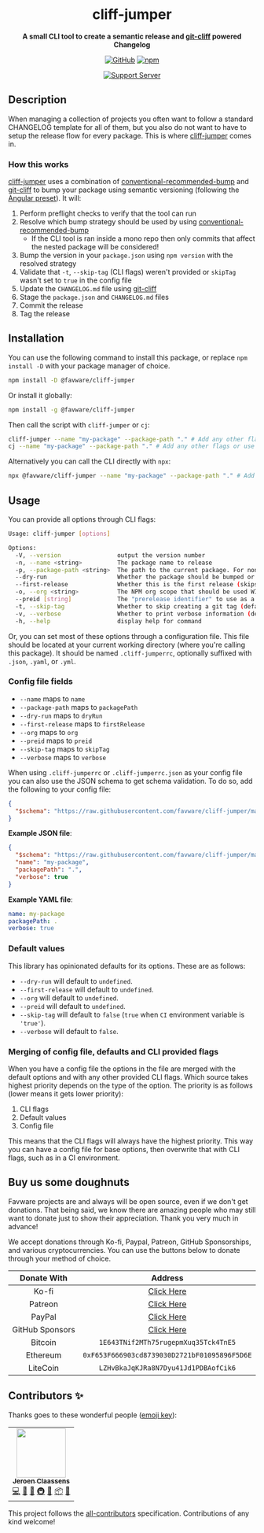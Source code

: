 <div align="center">

# cliff-jumper

**A small CLI tool to create a semantic release and [git-cliff] powered
Changelog**

[![GitHub](https://img.shields.io/github/license/favware/cliff-jumper)](https://github.com/favware/cliff-jumper/blob/main/LICENSE)
[![npm](https://img.shields.io/npm/v/@favware/cliff-jumper?color=crimson&logo=npm)](https://www.npmjs.com/package/@favware/cliff-jumper)

[![Support Server](https://discord.com/api/guilds/512303595966824458/embed.png?style=banner2)](https://join.favware.tech)

</div>

## Description

When managing a collection of projects you often want to follow a standard
CHANGELOG template for all of them, but you also do not want to have to setup
the release flow for every package. This is where [cliff-jumper] comes in.

### How this works

[cliff-jumper] uses a combination of [conventional-recommended-bump] and
[git-cliff] to bump your package using semantic versioning (following the
[Angular preset][angular-preset]). It will:

1. Perform preflight checks to verify that the tool can run
1. Resolve which bump strategy should be used by using
   [conventional-recommended-bump]
   - If the CLI tool is ran inside a mono repo then only commits that affect the
     nested package will be considered!
1. Bump the version in your `package.json` using `npm version` with the resolved
   strategy
1. Validate that `-t`, `--skip-tag` (CLI flags) weren't provided or `skipTag`
   wasn't set to `true` in the config file
1. Update the `CHANGELOG.md` file using [git-cliff]
1. Stage the `package.json` and `CHANGELOG.md` files
1. Commit the release
1. Tag the release

## Installation

You can use the following command to install this package, or replace
`npm install -D` with your package manager of choice.

```sh
npm install -D @favware/cliff-jumper
```

Or install it globally:

```sh
npm install -g @favware/cliff-jumper
```

Then call the script with `cliff-jumper` or `cj`:

```sh
cliff-jumper --name "my-package" --package-path "." # Add any other flags or use --help
cj --name "my-package" --package-path "." # Add any other flags or use --help
```

Alternatively you can call the CLI directly with `npx`:

```sh
npx @favware/cliff-jumper --name "my-package" --package-path "." # Add any other flags or use --help
```

## Usage

You can provide all options through CLI flags:

```sh
Usage: cliff-jumper [options]

Options:
  -V, --version                output the version number
  -n, --name <string>          The package name to release
  -p, --package-path <string>  The path to the current package. For non-monorepos this is just "."
  --dry-run                    Whether the package should be bumped or not. When this is set no actions will be taken and only the release strategy will be logged
  --first-release              Whether this is the first release (skips bumping the version)
  -o, --org <string>           The NPM org scope that should be used WITHOUT "@" sign or trailing "/"
  --preid [string]             The "prerelease identifier" to use as a prefix for the "prerelease" part of a semver
  -t, --skip-tag               Whether to skip creating a git tag (default `true` when CI=true, `false` otherwise) (default: false)
  -v, --verbose                Whether to print verbose information (default: false)
  -h, --help                   display help for command
```

Or, you can set most of these options through a configuration file. This file
should be located at your current working directory (where you're calling this
package). It should be named `.cliff-jumperrc`, optionally suffixed with
`.json`, `.yaml`, or `.yml`.

### Config file fields

- `--name` maps to `name`
- `--package-path` maps to `packagePath`
- `--dry-run` maps to `dryRun`
- `--first-release` maps to `firstRelease`
- `--org` maps to `org`
- `--preid` maps to `preid`
- `--skip-tag` maps to `skipTag`
- `--verbose` maps to `verbose`

When using `.cliff-jumperrc` or `.cliff-jumperrc.json` as your config file you
can also use the JSON schema to get schema validation. To do so, add the
following to your config file:

```json
{
  "$schema": "https://raw.githubusercontent.com/favware/cliff-jumper/main/assets/cliff-jumper.schema.json"
}
```

**Example JSON file**:

```json
{
  "$schema": "https://raw.githubusercontent.com/favware/cliff-jumper/main/assets/cliff-jumper.schema.json",
  "name": "my-package",
  "packagePath": ".",
  "verbose": true
}
```

**Example YAML file**:

```yaml
name: my-package
packagePath: .
verbose: true
```

### Default values

This library has opinionated defaults for its options. These are as follows:

- `--dry-run` will default to `undefined`.
- `--first-release` will default to `undefined`.
- `--org` will default to `undefined`.
- `--preid` will default to `undefined`.
- `--skip-tag` will default to `false` (`true` when `CI` environment variable is
  `'true'`).
- `--verbose` will default to `false`.

### Merging of config file, defaults and CLI provided flags

When you have a config file the options in the file are merged with the default
options and with any other provided CLI flags. Which source takes highest
priority depends on the type of the option. The priority is as follows (lower
means it gets lower priority):

1. CLI flags
2. Default values
3. Config file

This means that the CLI flags will always have the highest priority. This way
you can have a config file for base options, then overwrite that with CLI flags,
such as in a CI environment.

## Buy us some doughnuts

Favware projects are and always will be open source, even if we don't get
donations. That being said, we know there are amazing people who may still want
to donate just to show their appreciation. Thank you very much in advance!

We accept donations through Ko-fi, Paypal, Patreon, GitHub Sponsorships, and
various cryptocurrencies. You can use the buttons below to donate through your
method of choice.

|   Donate With   |                      Address                      |
| :-------------: | :-----------------------------------------------: |
|      Ko-fi      |  [Click Here](https://donate.favware.tech/kofi)   |
|     Patreon     | [Click Here](https://donate.favware.tech/patreon) |
|     PayPal      | [Click Here](https://donate.favware.tech/paypal)  |
| GitHub Sponsors |  [Click Here](https://github.com/sponsors/Favna)  |
|     Bitcoin     |       `1E643TNif2MTh75rugepmXuq35Tck4TnE5`        |
|    Ethereum     |   `0xF653F666903cd8739030D2721bF01095896F5D6E`    |
|    LiteCoin     |       `LZHvBkaJqKJRa8N7Dyu41Jd1PDBAofCik6`        |

## Contributors ✨

Thanks goes to these wonderful people
([emoji key](https://allcontributors.org/docs/en/emoji-key)):

<!-- ALL-CONTRIBUTORS-LIST:START - Do not remove or modify this section -->
<!-- prettier-ignore-start -->
<!-- markdownlint-disable -->
<table>
  <tr>
    <td align="center"><a href="https://favware.tech/"><img src="https://avatars3.githubusercontent.com/u/4019718?v=4?s=100" width="100px;" alt=""/><br /><sub><b>Jeroen Claassens</b></sub></a><br /><a href="https://github.com/favware/cliff-jumper/commits?author=favna" title="Code">💻</a> <a href="#design-favna" title="Design">🎨</a> <a href="#ideas-favna" title="Ideas, Planning, & Feedback">🤔</a> <a href="#infra-favna" title="Infrastructure (Hosting, Build-Tools, etc)">🚇</a> <a href="#maintenance-favna" title="Maintenance">🚧</a> <a href="#platform-favna" title="Packaging/porting to new platform">📦</a> <a href="#projectManagement-favna" title="Project Management">📆</a></td>
  </tr>
</table>

<!-- markdownlint-restore -->
<!-- prettier-ignore-end -->

<!-- ALL-CONTRIBUTORS-LIST:END -->

This project follows the
[all-contributors](https://github.com/all-contributors/all-contributors)
specification. Contributions of any kind welcome!

[git-cliff]: https://github.com/orhun/git-cliff
[cliff-jumper]: https://github.com/favware/cliff-jumper
[angular-preset]:
  https://github.com/angular/angular/blob/master/CONTRIBUTING.md#type
[conventional-recommended-bump]:
  https://github.com/conventional-changelog/conventional-changelog/tree/master/packages/conventional-recommended-bump
